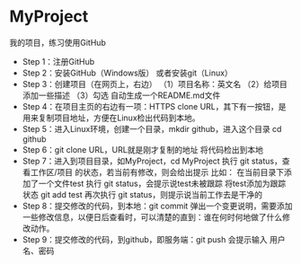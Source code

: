 # MyProject
我的项目，练习使用GitHub

- Step 1：注册GitHub
- Step 2：安装GitHub（Windows版）
      或者安装git（Linux）
- Step 3：创建项目（在网页上，右边）
      （1）项目名称：英文名
      （2）给项目添加一些描述
      （3）勾选 自动生成一个README.md文件
- Step 4：在项目主页的右边有一项：HTTPS clone URL，其下有一按钮，是用来复制项目地址，方便在Linux检出代码到本地。
- Step 5：进入Linux环境，创建一个目录，mkdir github，进入这个目录 cd github
- Step 6：git clone URL，URL就是刚才复制的地址
      将代码检出到本地
- Step 7：进入到项目目录，如MyProject，cd MyProject
        执行 git status，查看工作区/项目 的状态，若当前有修改，则会给出提示
    比如：
        在当前目录下添加了一个文件test
        执行 git status，会提示说test未被跟踪
        将test添加为跟踪状态 git add test
        再次执行 git status，则提示说当前工作去是干净的
- Step 8：提交修改的代码，到本地：git commit
      弹出一个变更说明，需要添加一些修改信息，以便日后查看时，可以清楚的直到：谁在何时何地做了什么修改动作。
- Step 9：提交修改的代码，到github，即服务端：git push
      会提示输入 用户名、密码
